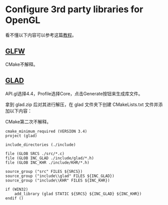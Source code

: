 # Configure 3rd party libraries for OpenGL

看不懂以下内容可以参考这篇[教程](https://learnopengl-cn.github.io/01%20Getting%20started/01%20OpenGL/)。

## [GLFW](https://www.glfw.org)

CMake不解释。

## [GLAD](https://glad.dav1d.de)

API.gl选择4.4，Profile选择Core，点击Generate按钮来生成库文件。

拿到 glad.zip 后对其进行解压，在 glad 文件夹下创建 CMakeLists.txt 文件并添加以下内容：

CMake第二次不解释。

```
cmake_minimum_required (VERSION 3.4)
project (glad)

include_directories (./include)

file (GLOB SRCS ./src/*.c)
file (GLOB INC_GLAD ./include/glad/*.h)
file (GLOB INC_KHR ./include/KHR/*.h)

source_group ("src" FILES ${SRCS})
source_group ("include\\glad" FILES ${INC_GLAD})
source_group ("include\\KHR" FILES ${INC_KHR})

if (WIN32)
    add_library (glad STATIC ${SRCS} ${INC_GLAD} ${INC_KHR})
endif ()
```
